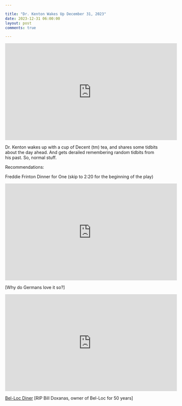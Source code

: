 ```yaml
---

title: "Dr. Kenton Wakes Up December 31, 2023"
date: 2023-12-31 06:00:00
layout: post
comments: true

---
```


<iframe width="560" height="315" src="https://www.youtube.com/embed/4Z3CYBLOUs4?si=NTh7lEvkc_jrW_IH" title="YouTube video player" frameborder="0" allow="accelerometer; autoplay; clipboard-write; encrypted-media; gyroscope; picture-in-picture; web-share" allowfullscreen></iframe>


Dr. Kenton wakes up with a cup of Decent (tm) tea, and shares some tidbits about the day ahead. And gets derailed remembering random tidbits from his past. So, normal stuff.

Recommendations:

Freddie Frinton Dinner for One (skip to 2:20 for the beginning of the play)

<iframe width="560" height="315" src="https://www.youtube.com/embed/To8g9XxAdXs?si=6052-QMtssw6JgFd" title="YouTube video player" frameborder="0" allow="accelerometer; autoplay; clipboard-write; encrypted-media; gyroscope; picture-in-picture; web-share" allowfullscreen></iframe>


[Why do Germans love it so?]

<iframe width="560" height="315" src="https://www.youtube.com/embed/7j9wF31jUCM?si=p7GNUXXs7V_vZzJL" title="YouTube video player" frameborder="0" allow="accelerometer; autoplay; clipboard-write; encrypted-media; gyroscope; picture-in-picture; web-share" allowfullscreen></iframe>

[Bel-Loc Diner](https://www.baltimoresun.com/2017/03/26/bel-loc-diner-closes-its-doors-after-53-years/) [RIP Bill Doxanas, owner of Bel-Loc for 50 years]